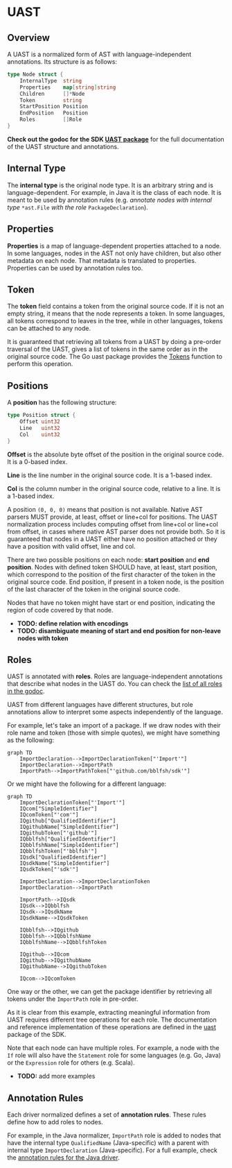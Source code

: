 
# UAST

## Overview

A UAST is a normalized form of AST with language-independent annotations. Its
structure is as follows:

```go
type Node struct {
	InternalType  string
	Properties    map[string]string
	Children      []*Node
	Token         string
	StartPosition Position
	EndPosition   Position
	Roles         []Role
}
```

**Check out the godoc for the SDK [UAST package](https://godoc.org/github.com/bblfsh/sdk/uast)**
for the full documentation of the UAST structure and annotations.

## Internal Type

The **internal type** is the original node type. It is an arbitrary string and
is language-dependent. For example, in Java it is the class of each node. It is
meant to be used by annotation rules (e.g. *annotate nodes with internal type*
`*ast.File` *with the role* `PackageDeclaration`).

## Properties

**Properties** is a map of language-dependent properties attached to a node. In some
languages, nodes in the AST not only have children, but also other metadata on
each node. That metadata is translated to properties. Properties can be used by
annotation rules too.

## Token

The **token** field contains a token from the original source code. If it is not
an empty string, it means that the node represents a token. In some languages,
all tokens correspond to leaves in the tree, while in other languages, tokens
can be attached to any node.

It is guaranteed that retrieving all tokens from a UAST by doing a pre-order
traversal of the UAST, gives a list of tokens in the same order as in the original
source code. The Go uast package provides the [Tokens](https://godoc.org/github.com/bblfsh/sdk/uast#Tokens)
function to perform this operation.

## Positions

A **position** has the following structure:

```go
type Position struct {
	Offset uint32
	Line   uint32
	Col    uint32
}
```

**Offset** is the absolute byte offset of the position in the original source code.
It is a 0-based index.

**Line** is the line number in the original source code. It is a 1-based index.

**Col** is the column number in the original source code, relative to a line.
It is a 1-based index.

A position `(0, 0, 0)` means that position is not available. Native AST parsers
MUST provide, at least, offset or line+col for positions. The UAST normalization
process includes computing offset from line+col or line+col from offset, in cases
where native AST parser does not provide both. So it is guaranteed that nodes in
a UAST either have no position attached or they have a position with valid
offset, line and col.

There are two possible positions on each node: **start position** and **end position**.
Nodes with defined token SHOULD have, at least, start position, which correspond
to the position of the first character of the token in the original source code.
End position, if present in a token node, is the position of the last character
of the token in the original source code.

Nodes that have no token might have start or end position, indicating the region
of code covered by that node.

* **TODO: define relation with encodings**
* **TODO: disambiguate meaning of start and end position for non-leave nodes with token**

## Roles

UAST is annotated with **roles**. Roles are language-independent annotations that
describe what nodes in the UAST do. You can check the
[list of all roles in the godoc](http://godoc.org/github.com/bblfsh/sdk/uast/#Role).

UAST from different languages have different structures, but role annotations
allow to interpret some aspects independently of the language.

For example, let's take an import of a package. If we draw nodes with their role
name and token (those with simple quotes), we might have something as the
following:

```mermaid
graph TD
    ImportDeclaration-->ImportDeclarationToken["'Import'"]
    ImportDeclaration-->ImportPath
    ImportPath-->ImportPathToken["'github.com/bblfsh/sdk'"]
```

Or we might have the following for a different language:

```mermaid
graph TD
    ImportDeclarationToken["'Import'"]
    IQcom["SimpleIdentifier"]
    IQcomToken["'com'"]
    IQgithub["QualifiedIdentifier"]
    IQgithubName["SimpleIdentifier"]
    IQgithubToken["'github'"]
    IQbblfsh["QualifiedIdentifier"]
    IQbblfshName["SimpleIdentifier"]
    IQbblfshToken["'bblfsh'"]
    IQsdk["QualifiedIdentifier"]
    IQsdkName["SimpleIdentifier"]
    IQsdkToken["'sdk'"]

    ImportDeclaration-->ImportDeclarationToken
    ImportDeclaration-->ImportPath

    ImportPath-->IQsdk
    IQsdk-->IQbblfsh
    IQsdk-->IQsdkName
    IQsdkName-->IQsdkToken

    IQbblfsh-->IQgithub
    IQbblfsh-->IQbblfshName
    IQbblfshName-->IQbblfshToken

    IQgithub-->IQcom
    IQgithub-->IQgithubName
    IQgithubName-->IQgithubToken

    IQcom-->IQcomToken
```

One way or the other, we can get the package identifier by retrieving all tokens
under the `ImportPath` role in pre-order.

As it is clear from this example, extracting meaningful information from UAST
requires different tree operations for each role. The documentation and reference
implementation of these operations are defined in the
[uast](http://godoc.org/github.com/bblfsh/sdk/uast/)
package of the SDK.

Note that each node can have multiple roles. For example, a node with the
`If` role will also have the `Statement` role for some languages (e.g. Go, Java)
or the `Expression` role for others (e.g. Scala).

* **TODO:** add more examples

## Annotation Rules

Each driver normalized defines a set of **annotation rules**. These rules define
how to add roles to nodes.

For example, in the Java normalizer, `ImportPath` role is added to nodes that
have the internal type `QualifiedName` (Java-specific) with a parent with internal
type `ImportDeclaration` (Java-specific). For a full example, check the
[annotation rules for the Java driver](https://godoc.org/github.com/bblfsh/java-driver/driver/normalizer#pkg-variables).
